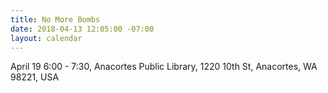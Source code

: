 ```yaml
---
title: No More Bombs
date: 2018-04-13 12:05:00 -07:00
layout: calendar
---
```


April 19 6:00 - 7:30, Anacortes Public Library, 1220 10th St, Anacortes, WA 98221, USA